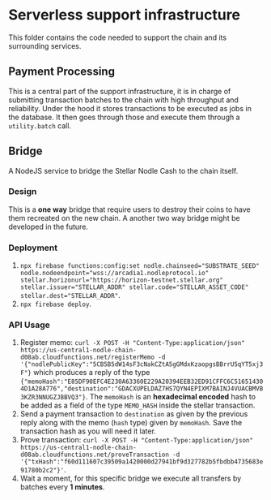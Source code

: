 # Serverless support infrastructure
This folder contains the code needed to support the chain and its surrounding services.

## Payment Processing
This is a central part of the support infrastructure, it is in charge of submitting transaction batches to the chain with high throughput and reliability. Under the hood it stores transactions to be executed as jobs in the database. It then goes through those and execute them through a `utility.batch` call.

## Bridge
A NodeJS service to bridge the Stellar Nodle Cash to the chain itself.

### Design
This is a **one way** bridge that require users to destroy their coins to have them recreated on the new chain. A another two way bridge might be developed in the future.

### Deployment
1. `npx firebase functions:config:set nodle.chainseed="SUBSTRATE_SEED" nodle.nodeendpoint="wss://arcadia1.nodleprotocol.io" stellar.horizonurl="https://horizon-testnet.stellar.org" stellar.issuer="STELLAR_ADDR" stellar.code="STELLAR_ASSET_CODE" stellar.dest="STELLAR_ADDR"`.
2. `npx firebase deploy`.

### API Usage
1. Register memo: `curl -X POST -H "Content-Type:application/json" https://us-central1-nodle-chain-d08ab.cloudfunctions.net/registerMemo -d '{"nodlePublicKey":"5CB5B5dW14sF3cNakCZtA5gGMdxKzaopgsBBrrU5qYT5xj3F"}` which produces a reply of the type `{"memoHash":"E85DF90EFC4E230A63360E229A20394EEB32ED91CFFC6C516514304D1A28A776","destination":"GDACXUPELDAZ7HS7QYN4EPIXM7BAINJ4VUACBMVB3KZR3NNUGZJBBVQ3"}`. The `memoHash` is an **hexadecimal encoded** hash to be added as a field of the type `MEMO_HASH` inside the stellar transaction.
2. Send a payment transaction to `destination` as given by the previous reply along with the memo (`hash` type) given by `memoHash`. Save the transaction hash as you will need it later.
3. Prove transaction: `curl -X POST -H "Content-Type:application/json" https://us-central1-nodle-chain-d08ab.cloudfunctions.net/proveTransaction -d '{"txHash":"f60d111607c39509a1420000d27941bf9d327782b5fbdbb4735683e91780b2c2"}'`.
4. Wait a moment, for this specific bridge we execute all transfers by batches every **1 minutes**.